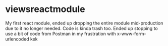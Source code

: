# viewsreactmodule
My first react module, ended up dropping the entire module mid-production due to it no longer needed.
Code is kinda trash too. Ended up stopping to use a bit of code from Postman in my frustration with x-www-form-urlencoded kek

